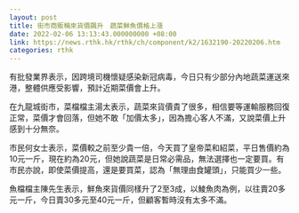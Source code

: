 ```yaml
---
layout: post
title: 街市商販稱來貨價飆升　蔬菜鮮魚價格上漲
date: 2022-02-06 13:13:43.000000000 +08:00
link: https://news.rthk.hk/rthk/ch/component/k2/1632190-20220206.htm
categories: rthk
---
```


有批發業界表示，因跨境司機懷疑感染新冠病毒，今日只有少部分內地蔬菜運送來港，整體供應受影響，預計近期菜價會上升。

在九龍城街市，菜檔檔主湯太表示，蔬菜來貨價貴了很多，相信要等運輸服務回復正常，菜價才會回落，但她不敢「加價太多」，因為擔心客人不滿，又說菜價上升感到十分無奈。

市民何女士表示，菜價較之前至少貴一倍，今天買了皇帝菜和紹菜，平日售價約為10元一斤，現在約為20元，但她說蔬菜是日常必需品，無法選擇也一定要買。有市民亦說，即使菜價提高，還是要買菜，認為「無理由食罐頭」，只能買少一些。

魚檔檔主陳先生表示，鮮魚來貨價同樣升了2至3成，以鯪魚肉為例，以往賣20多元一斤，今日賣30多元至40元一斤，但顧客暫時沒有太多不滿。
